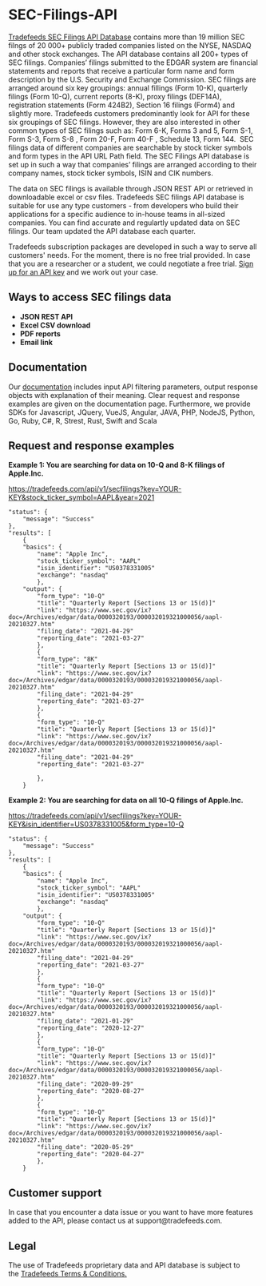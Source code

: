 # SEC-Filings-API
<a href="https://https://tradefeeds.com/sec-filings-api/" rel="nofollow">Tradefeeds SEC Filings API Database</a> contains more than 19 million SEC filngs of 20 000+ publicly traded companies listed on the NYSE, NASDAQ and other stock exchanges. The API database contains all 200+ types of SEC filings. Companies’ filings submitted to the EDGAR system are financial statements and reports that receive a particular form name and form description by the U.S. Security and Exchange Commission. SEC filings are arranged around six key groupings: annual fillings (Form 10-K), quarterly filings (Form 10-Q), current reports (8-K), proxy filings (DEF14A), registration statements (Form 424B2), Section 16 filings (Form4) and slightly more. Tradefeeds customers predominantly look for API for these six groupings of SEC filings. However, they are also interested in other common types of SEC filings such as: Form 6-K, Forms 3 and 5, Form S-1, Form S-3, Form S-8 , Form 20-F, Form 40-F , Schedule 13, Form 144.  SEC filings data of different companies are searchable by stock ticker symbols and form types in the API URL Path field. The SEC Filings API database is set up in such a way that companies’ filings are arranged according to their company names, stock ticker symbols, ISIN and CIK numbers.

The data on SEC filings is available through JSON REST API or retrieved in downloadable excel or csv files. Tradefeeds SEC filings API database is suitable for use any type customers - from developers who build their applications for a specific audience to in-house teams in all-sized companies. You can find accurate and regulartly updated data on SEC filings. Our team updated the API database each quarter.

Tradefeeds subscription packages are developed in such a way to serve all customers' needs. For the moment, there is no free trial provided. In case that you are a researcher or a student, we could negotiate a free trial. <a href="https://tradefeeds.com/pricing-subscription-plans/" rel="nofollow">Sign up for an API key</a> and we work out your case.




<h2><a id="user-content-ways-to-access-SEC-flings-data" class="anchor" href="https://github.com/Tradefeeds-Financial-data-API/SEC-Filings-API#ways-to-access-sec-filings-data" aria-hidden="true"></a>Ways to access SEC filings  data</h2>
<ul>
 	<li><strong>JSON REST API</strong></li>
 	<li><strong>Excel CSV download</strong></li>
 	<li><strong>PDF reports</strong></li>
 	<li><strong>Email link</strong></li>
</ul>

<h2>Documentation</h2>

Our <a href="https://tradefeeds.com/api-documentation/" rel="nofollow">documentation</a> includes input API filtering parameters, output response objects with explanation of their meaning. Clear request and response examples are given on the documentation page. Furthermore, we provide SDKs for Javascript, JQuery, VueJS, Angular, JAVA, PHP, NodeJS, Python, Go, Ruby, C#, R, Strest, Rust, Swift and Scala

<h2>Request and response examples</h2>


<strong>Example 1: You are searching for data on 10-Q and 8-K filings of Apple.Inc.</strong>
<p><a href="https://tradefeeds.com/api-documentation/">https://tradefeeds.com/api/v1/secfilings?key=YOUR-KEY&stock_ticker_symbol=AAPL&year=2021</a></p>


    "status": {
        "message": "Success"
    },
    "results": [
        {
        "basics": {
            "name": "Apple Inc",
            "stock_ticker_symbol": "AAPL"
            "isin_identifier": "US0378331005"
            "exchange": "nasdaq"
            },
        "output": {
            "form_type": "10-Q"
            "title": "Quarterly Report [Sections 13 or 15(d)]"
            "link": "https://www.sec.gov/ix?doc=/Archives/edgar/data/0000320193/000032019321000056/aapl-20210327.htm"
            "filing_date": "2021-04-29"
            "reporting_date": "2021-03-27"
            },
            {
            "form_type": "8K"
            "title": "Quarterly Report [Sections 13 or 15(d)]"
            "link": "https://www.sec.gov/ix?doc=/Archives/edgar/data/0000320193/000032019321000056/aapl-20210327.htm"
            "filing_date": "2021-04-29"
            "reporting_date": "2021-03-27"
            },
            {
            "form_type": "10-Q"
            "title": "Quarterly Report [Sections 13 or 15(d)]"
            "link": "https://www.sec.gov/ix?doc=/Archives/edgar/data/0000320193/000032019321000056/aapl-20210327.htm"
            "filing_date": "2021-04-29"
            "reporting_date": "2021-03-27"

            },
        }



<strong>Example 2: You are searching for data on all 10-Q filings of Apple.Inc.</strong>

<p><a href="https://tradefeeds.com/api-documentation/">https://tradefeeds.com/api/v1/secfilings?key=YOUR-KEY&isin_identifier=US0378331005&form_type=10-Q</a></p>

    "status": {
        "message": "Success"
    },
    "results": [
        {
        "basics": {
            "name": "Apple Inc",
            "stock_ticker_symbol": "AAPL"
            "isin_identifier": "US0378331005"
            "exchange": "nasdaq"
            },
        "output": {
            "form_type": "10-Q"
            "title": "Quarterly Report [Sections 13 or 15(d)]"
            "link": "https://www.sec.gov/ix?doc=/Archives/edgar/data/0000320193/000032019321000056/aapl-20210327.htm"
            "filing_date": "2021-04-29"
            "reporting_date": "2021-03-27"
            },
            {
            "form_type": "10-Q"
            "title": "Quarterly Report [Sections 13 or 15(d)]"
            "link": "https://www.sec.gov/ix?doc=/Archives/edgar/data/0000320193/000032019321000056/aapl-20210327.htm"
            "filing_date": "2021-01-29"
            "reporting_date": "2020-12-27"
            },
            {
            "form_type": "10-Q"
            "title": "Quarterly Report [Sections 13 or 15(d)]"
            "link": "https://www.sec.gov/ix?doc=/Archives/edgar/data/0000320193/000032019321000056/aapl-20210327.htm"
            "filing_date": "2020-09-29"
            "reporting_date": "2020-08-27"
            },
            {
            "form_type": "10-Q"
            "title": "Quarterly Report [Sections 13 or 15(d)]"
            "link": "https://www.sec.gov/ix?doc=/Archives/edgar/data/0000320193/000032019321000056/aapl-20210327.htm"
            "filing_date": "2020-05-29"
            "reporting_date": "2020-04-27"
            },
        }
 

<h2>Customer support</h2>
In case that you encounter a data issue or you want to have more features added to the API, please contact us at support@tradefeeds.com.
 
<h2>Legal</h2>

<p> The use of Tradefeeds proprietary data and API database is subject to the&nbsp;<a href="https://tradefeeds.com/terms-and-conditions-on-data/">Tradefeeds Terms &amp; Conditions.</a></p>
